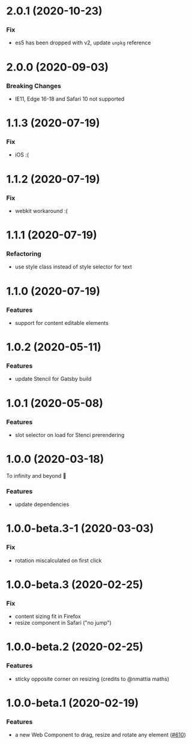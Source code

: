 # 2.0.1 (2020-10-23)

### Fix

- es5 has been dropped with v2, update `unpkg` reference

# 2.0.0 (2020-09-03)

### Breaking Changes

- IE11, Edge 16-18 and Safari 10 not supported

# 1.1.3 (2020-07-19)

### Fix

- iOS :(

# 1.1.2 (2020-07-19)

### Fix

- webkit workaround :(

# 1.1.1 (2020-07-19)

### Refactoring

- use style class instead of style selector for text

# 1.1.0 (2020-07-19)

### Features

- support for content editable elements

# 1.0.2 (2020-05-11)

### Features

- update Stencil for Gatsby build

# 1.0.1 (2020-05-08)

### Features

- slot selector on load for Stenci prerendering

# 1.0.0 (2020-03-18)

To infinity and beyond 🚀

### Features

- update dependencies

# 1.0.0-beta.3-1 (2020-03-03)

### Fix

- rotation miscalculated on first click

# 1.0.0-beta.3 (2020-02-25)

### Fix

- content sizing fit in Firefox
- resize component in Safari ("no jump")

# 1.0.0-beta.2 (2020-02-25)

### Features

- sticky opposite corner on resizing (credits to @nmattia maths)

# 1.0.0-beta.1 (2020-02-19)

### Features

- a new Web Component to drag, resize and rotate any element ([#610](https://github.com/deckgo/deckdeckgo/issues/610))
